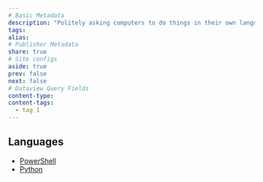 ```yaml
---
# Basic Metadata
description: "Politely asking computers to do things in their own language"
tags: 
alias:
# Publisher Metadata
share: true
# Site configs
aside: true
prev: false
next: false
# Dataview Query Fields
content-type: 
content-tags:
  - tag 1
---
```

## Languages
- [PowerShell](./PowerShell/index.md#)
- [Python](./Python/index.md#)

